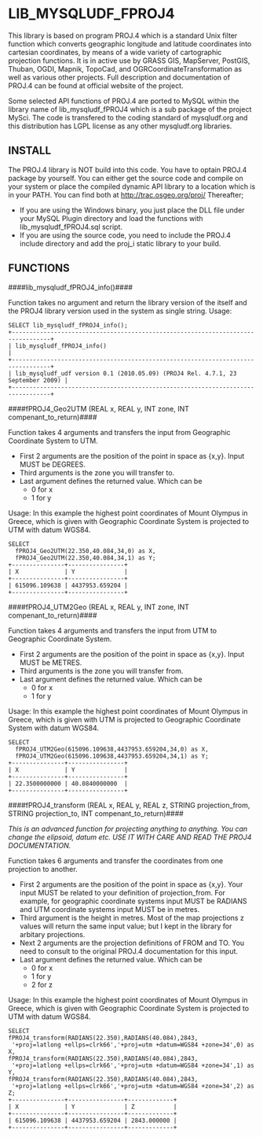 LIB\_MYSQLUDF\_FPROJ4
===================

This library is based on program PROJ.4 which is a standard Unix filter function which converts geographic longitude and latitude coordinates into cartesian coordinates, by means of a wide variety of cartographic projection functions. It is in active use by GRASS GIS, MapServer, PostGIS, Thuban, OGDI, Mapnik, TopoCad, and OGRCoordinateTransformation as well as various other projects. Full description and documentation of PROJ.4 can be found at official website of the project. 

Some selected API functions of PROJ.4 are ported to MySQL within the library name of lib\_mysqludf\_fPROJ4 which is a sub package of the project MySci. The code is transfered to the coding standard of mysqludf.org and this distribution has LGPL license as any other mysqludf.org libraries.

INSTALL
-------

The PROJ.4 library is NOT build into this code. You have to optain PROJ.4 package by yourself. You can either get the source code and compile on your system or place the compiled dynamic API library to a location which is in your PATH. You can find both at http://trac.osgeo.org/proj/
Thereafter;

* If you are using the Windows binary, you just place the DLL file under your MySQL Plugin directory and load the functions with lib\_mysqludf\_fPROJ4.sql script.
* If you are using the source code, you need to include the PROJ.4 include directory and add the proj\_i static library to your build.

FUNCTIONS
---------

####lib\_mysqludf\_fPROJ4\_info()####

Function takes no argument and return the library version of the itself and the PROJ4 library version used in the system as single string.
Usage:

```
SELECT lib_mysqludf_fPROJ4_info();
+---------------------------------------------------------------------------------+
| lib_mysqludf_fPROJ4_info()                                                      |
+---------------------------------------------------------------------------------+
| lib_mysqludf_udf version 0.1 (2010.05.09) (PROJ4 Rel. 4.7.1, 23 September 2009) |
+---------------------------------------------------------------------------------+
```

####fPROJ4\_Geo2UTM (REAL x, REAL y, INT zone, INT compenant\_to\_return)####

Function takes 4 arguments and transfers the input from Geographic Coordinate System to UTM. 

* First 2 arguments are the position of the point in space as {x,y}. Input MUST be DEGREES.
* Third arguments is the zone you will transfer to.
* Last argument defines the returned value. Which can be
   - 0 for x
   - 1 for y

Usage: In this example the highest point coordinates of Mount Olympus in Greece, which is given with Geographic Coordinate System is projected to UTM with datum WGS84.

```
SELECT
  fPROJ4_Geo2UTM(22.350,40.084,34,0) as X,
  fPROJ4_Geo2UTM(22.350,40.084,34,1) as Y;
+---------------+----------------+
| X             | Y              |
+---------------+----------------+
| 615096.109638 | 4437953.659204 |
+---------------+----------------+
```

####fPROJ4\_UTM2Geo (REAL x, REAL y, INT zone, INT compenant\_to\_return)####

Function takes 4 arguments and transfers the input from UTM to Geographic Coordinate System. 

* First 2 arguments are the position of the point in space as {x,y}. Input MUST be METRES.
* Third arguments is the zone you will transfer from.
* Last argument defines the returned value. Which can be
   - 0 for x
   - 1 for y

Usage: In this example the highest point coordinates of Mount Olympus in Greece, which is given with UTM is projected to Geographic Coordinate System with datum WGS84.

```
SELECT
  fPROJ4_UTM2Geo(615096.109638,4437953.659204,34,0) as X,
  fPROJ4_UTM2Geo(615096.109638,4437953.659204,34,1) as Y;
+---------------+----------------+
| X             | Y              |
+---------------+----------------+
| 22.3500000000 | 40.0840000000  |
+---------------+----------------+
```

####fPROJ4\_transform (REAL x, REAL y, REAL z, STRING projection\_from, STRING projection\_to, INT compenant\_to\_return)####

*This is an advanced function for projecting anything to anything. You can change the elipsoid, datum etc. USE IT WITH CARE AND READ THE PROJ4 DOCUMENTATION.*

Function takes 6 arguments and transfer the coordinates from one projection to another. 

* First 2 arguments are the position of the point in space as {x,y}. Your input MUST be related to your definition of projection\_from. For example, for geographic coordinate systems input MUST be RADIANS and UTM coordinate systems input MUST be in metres.
* Third argument is the height in metres. Most of the map projections z values will return the same input value; but I kept in the library for arbitary projections.
* Next 2 arguments are the projection definitions of FROM and TO. You need to consult to the original PROJ.4 documentation for this input.
* Last argument defines the returned value. Which can be
   - 0 for x
   - 1 for y
   - 2 for z

Usage: In this example the highest point coordinates of Mount Olympus in Greece, which is given with Geographic Coordinate System is projected to UTM with datum WGS84.

```
SELECT
fPROJ4_transform(RADIANS(22.350),RADIANS(40.084),2843,
 '+proj=latlong +ellps=clrk66','+proj=utm +datum=WGS84 +zone=34',0) as X,
fPROJ4_transform(RADIANS(22.350),RADIANS(40.084),2843,
 '+proj=latlong +ellps=clrk66','+proj=utm +datum=WGS84 +zone=34',1) as Y,
fPROJ4_transform(RADIANS(22.350),RADIANS(40.084),2843,
 '+proj=latlong +ellps=clrk66','+proj=utm +datum=WGS84 +zone=34',2) as Z;
+---------------+----------------+-------------+
| X             | Y              | Z           |
+---------------+----------------+-------------+
| 615096.109638 | 4437953.659204 | 2843.000000 |
+---------------+----------------+-------------+
```
